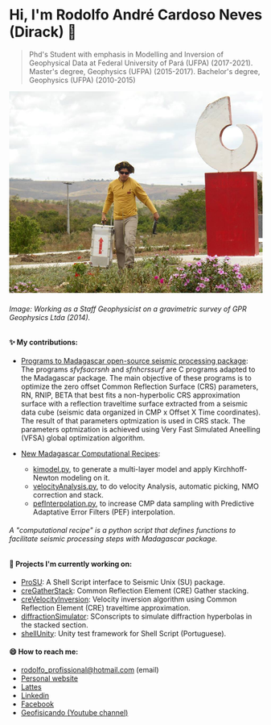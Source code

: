 
# Hi, I'm Rodolfo André Cardoso Neves (Dirack) 👋
> Phd's Student with emphasis in Modelling and Inversion of Geophysical Data at Federal University of Pará (UFPA) (2017-2021).
> Master's degree, Geophysics (UFPA) (2015-2017). Bachelor's degree, Geophysics (UFPA) (2010-2015)

<img alt="Gravimetric survey" src="https://github.com/Dirack/dirack/blob/master/capa.jpg" height=400 width=700>

###### Image: Working as a Staff Geophysicist on a gravimetric survey of GPR Geophysics Ltda (2014).


#### ✨ My contributions:

  - [Programs to Madagascar open-source seismic processing package](https://github.com/ahay/src/tree/master/user/dirack):
The programs _sfvfsacrsnh_ and _sfnhcrssurf_ are C programs adapted to the Madagascar package. 
The main objective of these programs is to optimize the zero offset Common Reflection Surface (CRS) parameters, RN, RNIP, BETA 
that best fits a non-hyperbolic CRS approximation surface with a reflection traveltime surface extracted from a seismic data cube
(seismic data organized in CMP x Offset X Time coordinates). The result of that parameters optmization is used in CRS stack.
The parameters optmization is achieved using Very Fast Simulated Aneelling (VFSA) global optimization algorithm.

- [New Madagascar Computational Recipes](https://github.com/ahay/src/tree/master/book/dirack/examples/modelAndStack):
    - [kimodel.py](https://github.com/ahay/src/blob/master/book/Recipes/kimodel.py), 
    to generate a multi-layer model and apply Kirchhoff-Newton modeling on it.
    - [velocityAnalysis.py](https://github.com/ahay/src/blob/master/book/Recipes/velocityAnalysis.py),
    to do velocity Analysis, automatic picking, NMO correction and stack.
    - [pefInterpolation.py](https://github.com/ahay/src/blob/master/book/Recipes/pefInterpolation.py),
    to increase CMP data sampling with Predictive Adaptative Error Filters (PEF) interpolation.

###### A "computational recipe" is a python script that defines functions to facilitate seismic processing steps with Madagascar package.
 
#### 🔭 Projects I'm currently working on:

- [ProSU](https://github.com/gpgeof/proSU): A Shell Script interface to Seismic Unix (SU) package.
- [creGatherStack](https://github.com/Dirack/creGatherStack): Common Reflection Element (CRE) Gather stacking.
- [creVelocityInversion](https://github.com/Dirack/creVelocityInversion): Velocity inversion algorithm using Common Reflection Element (CRE) traveltime approximation.
- [diffractionSimulator](https://github.com/Dirack/diffractionSimulator): SConscripts to simulate diffraction hyperbolas in the stacked section.
- [shellUnity](https://github.com/Dirack/shellUnity): Unity test framework for Shell Script (Portuguese).

#### 😄 How to reach me:

- rodolfo_profissional@hotmail.com (email)
- [Personal website](https://dirack.github.io)
- [Lattes](http://lattes.cnpq.br/1612438665756011)
- [Linkedin](https://www.linkedin.com/in/rodolfodirack/)
- [Facebook](https://www.facebook.com/rodolfo.neves.925)
- [Geofisicando (Youtube channel)](https://www.youtube.com/channel/UCi5XD5PCQtPrIRD0H_GJvag)

